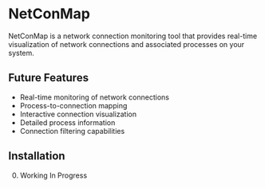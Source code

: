 # NetConMap  
  
NetConMap is a network connection monitoring tool that provides real-time visualization of network connections and associated processes on your system.  
  
## Future Features
  
- Real-time monitoring of network connections  
- Process-to-connection mapping  
- Interactive connection visualization  
- Detailed process information  
- Connection filtering capabilities 

  
## Installation
0. Working In Progress
